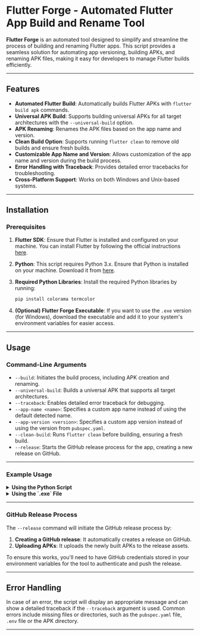 # Flutter Forge - Automated Flutter App Build and Rename Tool

**Flutter Forge** is an automated tool designed to simplify and streamline the process of building and renaming Flutter apps. This script provides a seamless solution for automating app versioning, building APKs, and renaming APK files, making it easy for developers to manage Flutter builds efficiently.

---

## Features

- **Automated Flutter Build**: Automatically builds Flutter APKs with `flutter build apk` commands.
- **Universal APK Build**: Supports building universal APKs for all target architectures with the `--universal-build` option.
- **APK Renaming**: Renames the APK files based on the app name and version.
- **Clean Build Option**: Supports running `flutter clean` to remove old builds and ensure fresh builds.
- **Customizable App Name and Version**: Allows customization of the app name and version during the build process.
- **Error Handling with Traceback**: Provides detailed error tracebacks for troubleshooting.
- **Cross-Platform Support**: Works on both Windows and Unix-based systems.

---

## Installation

### Prerequisites

1. **Flutter SDK**: Ensure that Flutter is installed and configured on your machine. You can install Flutter by following the official instructions [here](https://flutter.dev/docs/get-started/install).
   
2. **Python**: This script requires Python 3.x. Ensure that Python is installed on your machine. Download it from [here](https://www.python.org/downloads/).

3. **Required Python Libraries**:
   Install the required Python libraries by running:
   ```bash
   pip install colorama termcolor
   ```

4. **(Optional) Flutter Forge Executable**: If you want to use the `.exe` version (for Windows), download the executable and add it to your system's environment variables for easier access.

---

## Usage

### Command-Line Arguments

- `--build`: Initiates the build process, including APK creation and renaming.
- `--universal-build`: Builds a universal APK that supports all target architectures.
- `--traceback`: Enables detailed error traceback for debugging.
- `--app-name <name>`: Specifies a custom app name instead of using the default detected name.
- `--app-version <version>`: Specifies a custom app version instead of using the version from `pubspec.yaml`.
- `--clean-build`: Runs `flutter clean` before building, ensuring a fresh build.
- `--release`: Starts the GitHub release process for the app, creating a new release on GitHub.

---

### Example Usage

<details>
<summary><strong>Using the Python Script</strong></summary>

1. **Basic Build (with default settings):**
   ```bash
   python script.py --build
   ```

2. **Universal Build:**
   Build a universal APK.
   ```bash
   python script.py --universal-build
   ```

3. **Start GitHub Release Process:**
   This command triggers the process to create a GitHub release and upload the APK to the release assets.
   > The apk files should be present inside the default folder for standalone release command to work without build command
   ```bash
   python script.py --release
   ```

4. **Build with Custom App Name:**
   Specify a custom app name.
   ```bash
   python script.py --build --app-name "MyApp"
   ```

5. **Build with Custom App Version:**
   Specify a custom app version.
   ```bash
   python script.py --build --app-version "v2.0.0"
   ```

6. **Build with Flutter Clean:**
   Run `flutter clean` before building.
   ```bash
   python script.py --build --clean-build
   ```

7. **Universal Build with Custom App Name:**
   Build a universal APK with a custom app name.
   ```bash
   python script.py --universal-build --app-name "MyApp"
   ```

8. **Build with Traceback (for detailed error output):**
   Enable traceback for detailed error logs.
   ```bash
   python script.py --build --traceback
   ```

9. **Start GitHub Release Process with All Options:**
   Trigger the GitHub release process, with custom app name, version, cleaning, and traceback.
   ```bash
   python script.py --build --universal-build --release --app-name "MyApp" --app-version "v4.0.0" --clean-build --traceback
   ```

</details>

<details>
<summary><strong>Using the `.exe` File</strong></summary>

1. **Start GitHub Release Process:**
   This command triggers the GitHub release process, creating a new release and uploading the APK to the release assets.
   ```bash
   flutterforge.exe --release
   ```

2. **Universal Build:**
   Build a universal APK.
   ```bash
   flutterforge.exe --universal-build
   ```

3. **Start GitHub Release Process:**
   This command triggers the process to create a GitHub release and upload the APK to the release assets.
   > The apk files should be present inside the default folder for standalone release command to work without build command
   ```bash
   flutterforge.exe --release
   ```

4. **Build with Custom App Name:**
   Specify a custom app name.
   ```bash
   flutterforge.exe --build --app-name "MyApp"
   ```

5. **Build with Custom App Version:**
   Specify a custom app version.
   ```bash
   flutterforge.exe --build --app-version "v2.0.0"
   ```

6. **Build with Flutter Clean:**
   Run `flutter clean` before building.
   ```bash
   flutterforge.exe --build --clean-build
   ```

7. **Universal Build with Custom App Name:**
   Build a universal APK with a custom app name.
   ```bash
   flutterforge.exe --universal-build --app-name "MyApp"
   ```

8. **Build with Traceback (for detailed error output):**
   Enable traceback for detailed error logs.
   ```bash
   flutterforge.exe --build --traceback
   ```

9. **Start GitHub Release Process with All Options:**
   Trigger the GitHub release process, with custom app name, version, cleaning, and traceback.
   ```bash
   flutterforge.exe --build --universal-build --release --app-name "MyApp" --app-version "v4.0.0" --clean-build --traceback
   ```

</details>

---

### GitHub Release Process

The `--release` command will initiate the GitHub release process by:

1. **Creating a GitHub release**: It automatically creates a release on GitHub.
2. **Uploading APKs**: It uploads the newly built APKs to the release assets.

To ensure this works, you'll need to have GitHub credentials stored in your environment variables for the tool to authenticate and push the release.

---

## Error Handling

In case of an error, the script will display an appropriate message and can show a detailed traceback if the `--traceback` argument is used. Common errors include missing files or directories, such as the `pubspec.yaml` file, `.env` file or the APK directory.

---